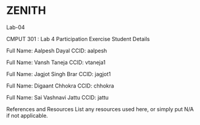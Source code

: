 # ZENITH
Lab-04


CMPUT 301 : Lab 4 Participation Exercise
Student Details


Full Name: Aalpesh Dayal
CCID: aalpesh

Full Name: Vansh Taneja
CCID: vtaneja1

Full Name: Jagjot Singh Brar
CCID: jagjot1   

Full Name: Digaant Chhokra
CCID:  chhokra

Full Name: Sai Vashnavi Jattu
CCID: jattu


References and Resources
List any resources used here, or simply put N/A if not applicable.
